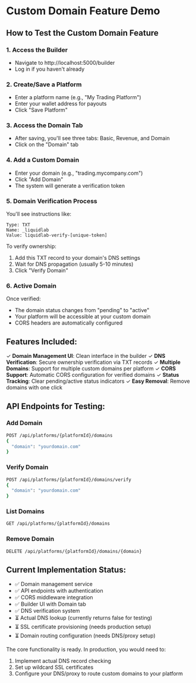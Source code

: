 # Custom Domain Feature Demo

## How to Test the Custom Domain Feature

### 1. Access the Builder
- Navigate to http://localhost:5000/builder
- Log in if you haven't already

### 2. Create/Save a Platform
- Enter a platform name (e.g., "My Trading Platform")
- Enter your wallet address for payouts
- Click "Save Platform"

### 3. Access the Domain Tab
- After saving, you'll see three tabs: Basic, Revenue, and Domain
- Click on the "Domain" tab

### 4. Add a Custom Domain
- Enter your domain (e.g., "trading.mycompany.com")
- Click "Add Domain"
- The system will generate a verification token

### 5. Domain Verification Process
You'll see instructions like:
```
Type: TXT
Name: _liquidlab
Value: liquidlab-verify-[unique-token]
```

To verify ownership:
1. Add this TXT record to your domain's DNS settings
2. Wait for DNS propagation (usually 5-10 minutes)
3. Click "Verify Domain"

### 6. Active Domain
Once verified:
- The domain status changes from "pending" to "active"
- Your platform will be accessible at your custom domain
- CORS headers are automatically configured

## Features Included:

✓ **Domain Management UI**: Clean interface in the builder
✓ **DNS Verification**: Secure ownership verification via TXT records
✓ **Multiple Domains**: Support for multiple custom domains per platform
✓ **CORS Support**: Automatic CORS configuration for verified domains
✓ **Status Tracking**: Clear pending/active status indicators
✓ **Easy Removal**: Remove domains with one click

## API Endpoints for Testing:

### Add Domain
```bash
POST /api/platforms/{platformId}/domains
{
  "domain": "yourdomain.com"
}
```

### Verify Domain
```bash
POST /api/platforms/{platformId}/domains/verify
{
  "domain": "yourdomain.com"
}
```

### List Domains
```bash
GET /api/platforms/{platformId}/domains
```

### Remove Domain
```bash
DELETE /api/platforms/{platformId}/domains/{domain}
```

## Current Implementation Status:
- ✅ Domain management service
- ✅ API endpoints with authentication
- ✅ CORS middleware integration
- ✅ Builder UI with Domain tab
- ✅ DNS verification system
- ⏳ Actual DNS lookup (currently returns false for testing)
- ⏳ SSL certificate provisioning (needs production setup)
- ⏳ Domain routing configuration (needs DNS/proxy setup)

The core functionality is ready. In production, you would need to:
1. Implement actual DNS record checking
2. Set up wildcard SSL certificates
3. Configure your DNS/proxy to route custom domains to your platform